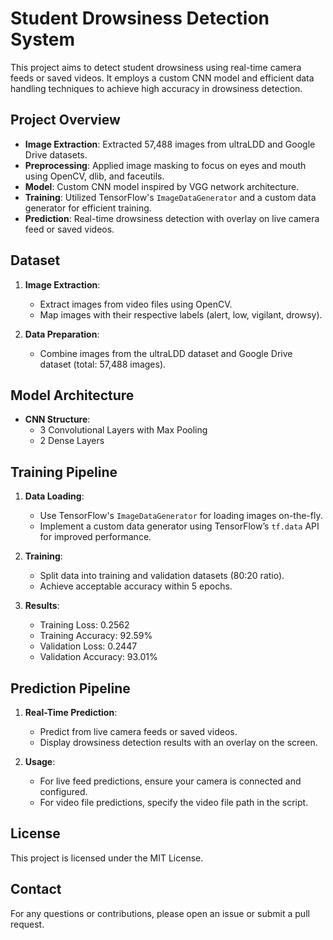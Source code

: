 # Student Drowsiness Detection System

This project aims to detect student drowsiness using real-time camera feeds or saved videos. It employs a custom CNN model and efficient data handling techniques to achieve high accuracy in drowsiness detection.

## Project Overview

- **Image Extraction**: Extracted 57,488 images from ultraLDD and Google Drive datasets.
- **Preprocessing**: Applied image masking to focus on eyes and mouth using OpenCV, dlib, and faceutils.
- **Model**: Custom CNN model inspired by VGG network architecture.
- **Training**: Utilized TensorFlow's `ImageDataGenerator` and a custom data generator for efficient training.
- **Prediction**: Real-time drowsiness detection with overlay on live camera feed or saved videos.

## Dataset

1. **Image Extraction**:
   - Extract images from video files using OpenCV.
   - Map images with their respective labels (alert, low, vigilant, drowsy).

2. **Data Preparation**:
   - Combine images from the ultraLDD dataset and Google Drive dataset (total: 57,488 images).

## Model Architecture

- **CNN Structure**:
  - 3 Convolutional Layers with Max Pooling
  - 2 Dense Layers

## Training Pipeline

1. **Data Loading**:
   - Use TensorFlow's `ImageDataGenerator` for loading images on-the-fly.
   - Implement a custom data generator using TensorFlow’s `tf.data` API for improved performance.

2. **Training**:
   - Split data into training and validation datasets (80:20 ratio).
   - Achieve acceptable accuracy within 5 epochs.

3. **Results**:
   - Training Loss: 0.2562
   - Training Accuracy: 92.59%
   - Validation Loss: 0.2447
   - Validation Accuracy: 93.01%

## Prediction Pipeline

1. **Real-Time Prediction**:
   - Predict from live camera feeds or saved videos.
   - Display drowsiness detection results with an overlay on the screen.

2. **Usage**:
   - For live feed predictions, ensure your camera is connected and configured.
   - For video file predictions, specify the video file path in the script.

## License

This project is licensed under the MIT License.

## Contact

For any questions or contributions, please open an issue or submit a pull request.
